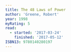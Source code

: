 ```yaml
---
title: The 48 Laws of Power
author: 'Greene, Robert'
year: 1998
myRating: 5
read:
  - started: '2017-03-24'
    finished: '2017-05-12'
ISBN13: 9780140280197
---
```


